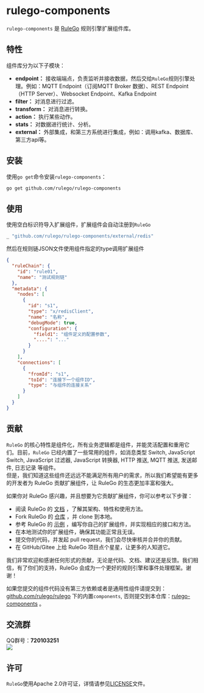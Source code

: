 # rulego-components

`rulego-components` 是 [RuleGo](https://github.com/rulego/rulego) 规则引擎扩展组件库。

## 特性
组件库分为以下子模块：
* **endpoint：** 接收端端点，负责监听并接收数据，然后交给`RuleGo`规则引擎处理。例如：MQTT Endpoint（订阅MQTT Broker 数据）、REST Endpoint（HTTP Server）、Websocket Endpoint、Kafka Endpoint
* **filter：** 对消息进行过滤。
* **transform：** 对消息进行转换。
* **action：** 执行某些动作。
* **stats：** 对数据进行统计、分析。
* **external：** 外部集成，和第三方系统进行集成，例如：调用kafka、数据库、第三方api等。

## 安装

使用`go get`命令安装`rulego-components`：

```bash
go get github.com/rulego/rulego-components
```

## 使用

使用空白标识符导入扩展组件，扩展组件会自动注册到`RuleGo`
```go
_ "github.com/rulego/rulego-components/external/redis"
```

然后在规则链JSON文件使用组件指定的type调用扩展组件
```json
{
  "ruleChain": {
    "id": "rule01",
    "name": "测试规则链"
  },
  "metadata": {
    "nodes": [
      {
        "id": "s1",
        "type": "x/redisClient",
        "name": "名称",
        "debugMode": true,
        "configuration": {
          "field1": "组件定义的配置参数",
          "....": "..."
        }
      }
    ],
    "connections": [
      {
        "fromId": "s1",
        "toId": "连接下一个组件ID",
        "type": "与组件的连接关系"
      }
    ]
  }
}
```

## 贡献

`RuleGo` 的核心特性是组件化，所有业务逻辑都是组件，并能灵活配置和重用它们。目前，`RuleGo` 已经内置了一些常用的组件，如消息类型 Switch, JavaScript Switch, JavaScript 过滤器, JavaScript 转换器, HTTP 推送, MQTT 推送, 发送邮件, 日志记录 等组件。      
但是，我们知道这些组件还远远不能满足所有用户的需求，所以我们希望能有更多的开发者为 RuleGo 贡献扩展组件，让 RuleGo 的生态更加丰富和强大。     

如果你对 RuleGo 感兴趣，并且想要为它贡献扩展组件，你可以参考以下步骤：

- 阅读 RuleGo 的 [文档](https://rulego.cc) ，了解其架构、特性和使用方法。
- Fork RuleGo 的 [仓库](https://github.com/rulego/rulego) ，并 clone 到本地。
- 参考 RuleGo 的 [示例](https://github.com/rulego/rulego/tree/main/components) ，编写你自己的扩展组件，并实现相应的接口和方法。
- 在本地测试你的扩展组件，确保其功能正常且无误。
- 提交你的代码，并发起 pull request，我们会尽快审核并合并你的贡献。
- 在 GitHub/Gitee 上给 RuleGo 项目点个星星，让更多的人知道它。

我们非常欢迎和感谢任何形式的贡献，无论是代码、文档、建议还是反馈。我们相信，有了你们的支持，RuleGo 会成为一个更好的规则引擎和事件处理框架。谢谢！

如果您提交的组件代码没有第三方依赖或者是通用性组件请提交到：[github.com/rulego/rulego](https://github.com/rulego/rulego) 下的内置`components`,
否则提交到本仓库：[rulego-components](https://github.com/rulego/rulego-components) 。

## 交流群

QQ群号：**720103251**     
<img src="https://gitee.com/rulego/rulego/raw/main/doc/imgs/qq.png">

## 许可

`RuleGo`使用Apache 2.0许可证，详情请参见[LICENSE](LICENSE)文件。